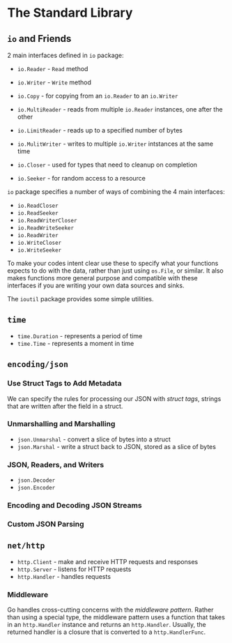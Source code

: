 # The Standard Library

## `io` and Friends

2 main interfaces defined in `io` package:
- `io.Reader` - `Read` method
- `io.Writer` - `Write` method

- `io.Copy` - for copying from an `io.Reader` to an `io.Writer`
- `io.MultiReader` - reads from multiple `io.Reader` instances, one after the 
other
- `io.LimitReader` - reads up to a specified number of bytes
- `io.MulitWriter` - writes to multiple `io.Writer` intstances at the same
time
- `io.Closer` - used for types that need to cleanup on completion
- `io.Seeker` - for random access to a resource

`io` package specifies a number of ways of combining the 4 main interfaces:
- `io.ReadCloser`
- `io.ReadSeeker`
- `io.ReadWriterCloser`
- `io.ReadWriteSeeker`
- `io.ReadWriter`
- `io.WriteCloser`
- `io.WriteSeeker`

To make your codes intent clear use these to specify what your functions expects
to do with the data, rather than just using `os.File`, or similar. It also makes
functions more general purpose and compatible with these interfaces if you are
writing your own data sources and sinks.

The `ioutil` package provides some simple utilities.

## `time`

- `time.Duration` - represents a period of time
- `time.Time` - represents a moment in time

## `encoding/json`

### Use Struct Tags to Add Metadata

We can specify the rules for processing our JSON with *struct tags*, strings 
that are written after the field in a struct.

### Unmarshalling and Marshalling

- `json.Unmarshal` - convert a slice of bytes into a struct
- `json.Marshal` - write a struct back to JSON, stored as a slice of bytes

### JSON, Readers, and Writers

- `json.Decoder`
- `json.Encoder`

### Encoding and Decoding JSON Streams

### Custom JSON Parsing

## `net/http`

- `http.Client` - make and receive HTTP requests and responses
- `http.Server` - listens for HTTP requests
- `http.Handler` - handles requests

### Middleware

Go handles cross-cutting concerns with the *middleware pattern*. Rather than
using a special type, the middleware pattern uses a function that takes in 
an `http.Handler` instance and returns an `http.Handler`. Usually, the
returned handler is a closure that is converted to a `http.HandlerFunc`.